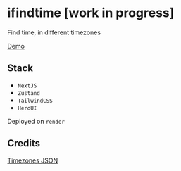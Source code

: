 # ifindtime [work in progress]

Find time, in different timezones

[Demo](https://ifindtime.onrender.com)

## Stack

- `NextJS`
- `Zustand`
- `TailwindCSS`
- `HeroUI`

Deployed on `render`

## Credits

[Timezones JSON](https://github.com/dmfilipenko/timezones.json/blob/master/timezones.json)
